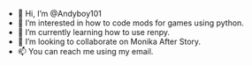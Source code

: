 - 👋 Hi, I’m @Andyboy101
- 👀 I’m interested in how to code mods for games using python.
- 🌱 I’m currently learning how to use renpy.
- 💞️ I’m looking to collaborate on Monika After Story.
- 📫 You can reach me using my email.

<!---
Andyboy101/Andyboy101 is a ✨ special ✨ repository because its `README.md` (this file) appears on your GitHub profile.
You can click the Preview link to take a look at your changes.
--->
